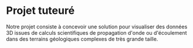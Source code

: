 # Projet tuteuré

Notre projet consiste à concevoir une solution pour  visualiser des données 3D issues de calculs scientifiques de propagation d'onde 
ou d'écoulement dans des terrains géologiques complexes de très grande taille.

